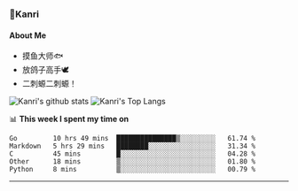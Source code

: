 ### 🌱Kanri
#### About Me
- 摸鱼大师🐟
- 放鸽子高手🕊
- 二刺螈二刺螈！

![Kanri's github stats](https://github-readme-stats.vercel.app/api?username=Yiwen-Chan&show_icons=true&theme=vue&line_height=20)
![Kanri's Top Langs](https://github-readme-stats.vercel.app/api/top-langs/?username=Yiwen-Chan&layout=compact&theme=vue&card_width=270)

📊 **This week I spent my time on**
<!--START_SECTION:waka-->
```text
Go         10 hrs 49 mins  ███████████████▒░░░░░░░░░   61.74 % 
Markdown   5 hrs 29 mins   ████████░░░░░░░░░░░░░░░░░   31.34 % 
C          45 mins         █░░░░░░░░░░░░░░░░░░░░░░░░   04.28 % 
Other      18 mins         ▒░░░░░░░░░░░░░░░░░░░░░░░░   01.80 % 
Python     8 mins          ▒░░░░░░░░░░░░░░░░░░░░░░░░   00.79 % 
```
<!--END_SECTION:waka-->

***

